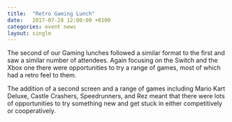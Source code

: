```yaml
---
title:  "Retro Gaming Lunch"
date:   2017-07-28 12:00:00 +0100
categories: event news
layout: single
---
```


The second of our Gaming lunches  followed a similar format to the first and saw a similar number of attendees. Again focusing on the Switch and the Xbox one there were opportunities to try a range of games, most of which had a retro feel to them. 

The addition of a second screen and a range of games including Mario Kart Deluxe, Castle Crashers, Speedrunners, and Rez meant that there were lots of opportunities to try something new and get stuck in either competitively or cooperatively.